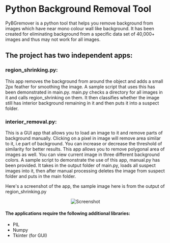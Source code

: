 Python Background Removal Tool
===========

PyBGremover is a python tool that helps you remove background from images which have near mono colour wall like background.
It has been created for eliminating background from a specific data set of 40,000+ images and thus may not work for all images.

## The project has two independent apps:

### **region_shrinking.py**: 
This app removes the background from around the object and adds a small 2px feather for smoothing the image.
A sample script that uses this has been demonstrated in main.py. main.py checks a directory for all images in it and calls region_shrinking on them.
It then classifies whether the image still has interior background remaining in it and then puts it into a suspect folder.

### **interior_removal.py**:
This is a GUI app that allows you to load an image to it and remove parts of background manually. Clicking on a pixel in image will remove
area similar to it, i.e part of background. You can increase or decrease the threshold of similarity for better results. This app allows you 
to remove polygonal area of images as well. You can view current image in three different background colors. 
A sample script to demonstrate the use of this app, manual.py has been provided. It takes in the output folder of main.py, loads
all suspect images into it, then after manual processing deletes the image from suspect folder and puts in the main folder.

Here's a screenshot of the app, the sample image here is from the output of region_shrinking.py

<p style="text-align:center;"><img src="https://dl.dropboxusercontent.com/u/32781196/Screenshot%20from%202013-07-03%2012%3A15%3A59.png" alt="Screenshot" /></p>

#### The applications require the following additional libraries:
  * PIL
  * Numpy
  * Tkinter (for GUI)
